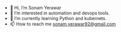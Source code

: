 - 👋 Hi, I’m Sonam Yerawar
- 👀 I’m interested in automation and devops tools. 
- 🌱 I’m currently learning Python and kubernets.
- 📫 How to reach me sonam.yerawar92@gmail.com

<!---
sonam92/sonam92 is a ✨ special ✨ repository because its `README.md` (this file) appears on your GitHub profile.
You can click the Preview link to take a look at your changes.
--->
